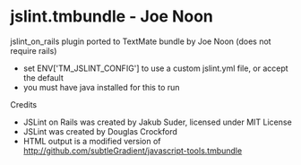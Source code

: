jslint.tmbundle - Joe Noon
===

jslint_on_rails plugin ported to TextMate bundle by Joe Noon (does not require rails)

* set ENV['TM_JSLINT_CONFIG'] to use a custom jslint.yml file, or accept the default
* you must have java installed for this to run


Credits

* JSLint on Rails was created by Jakub Suder, licensed under MIT License
* JSLint was created by Douglas Crockford
* HTML output is a modified version of http://github.com/subtleGradient/javascript-tools.tmbundle
